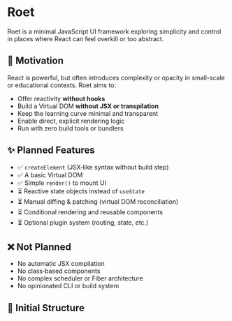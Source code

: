 # Roet

Roet is a minimal JavaScript UI framework exploring simplicity and control in places where React can feel overkill or too abstract.

## 🚩 Motivation

React is powerful, but often introduces complexity or opacity in small-scale or educational contexts. Roet aims to:

- Offer reactivity **without hooks**
- Build a Virtual DOM **without JSX or transpilation**
- Keep the learning curve minimal and transparent
- Enable direct, explicit rendering logic
- Run with zero build tools or bundlers

## ✨ Planned Features

- ✅ `createElement` (JSX‑like syntax without build step)  
- ✅ A basic Virtual DOM  
- ✅ Simple `render()` to mount UI  
- ⏳ Reactive state objects instead of `useState`  
- ⏳ Manual diffing & patching (virtual DOM reconciliation)  
- ⏳ Conditional rendering and reusable components  
- ⏳ Optional plugin system (routing, state, etc.)

## ❌ Not Planned

- No automatic JSX compilation  
- No class‑based components  
- No complex scheduler or Fiber architecture  
- No opinionated CLI or build system

## 📁 Initial Structure